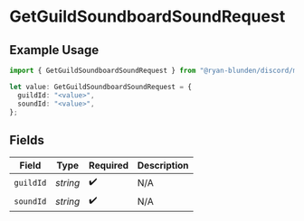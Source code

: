 # GetGuildSoundboardSoundRequest

## Example Usage

```typescript
import { GetGuildSoundboardSoundRequest } from "@ryan-blunden/discord/models/operations";

let value: GetGuildSoundboardSoundRequest = {
  guildId: "<value>",
  soundId: "<value>",
};
```

## Fields

| Field              | Type               | Required           | Description        |
| ------------------ | ------------------ | ------------------ | ------------------ |
| `guildId`          | *string*           | :heavy_check_mark: | N/A                |
| `soundId`          | *string*           | :heavy_check_mark: | N/A                |